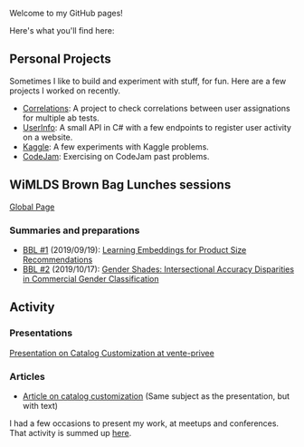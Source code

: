 <link rel="shortcut icon" type="image/png" href="favicon.png">

Welcome to my GitHub pages!

Here's what you'll find here:

## Personal Projects

Sometimes I like to build and experiment with stuff, for fun. Here are a few projects I worked on recently.

* [Correlations](https://github.com/B3tty/Correlations): A project to check correlations between user assignations for multiple ab tests.
* [UserInfo](https://github.com/B3tty/UserInfo): A small API in C# with a few endpoints to register user activity on a website.
* [Kaggle](https://github.com/B3tty/Kaggle): A few experiments with Kaggle problems.
* [CodeJam](https://github.com/B3tty/CodeJam): Exercising on CodeJam past problems.


## WiMLDS Brown Bag Lunches sessions

[Global Page](https://b3tty.github.io/BBL-WiMLDS)

### Summaries and preparations

* [BBL #1](https://b3tty.github.io/BBL-WiMLDS/2019-09-19) (2019/09/19): [Learning Embeddings for Product Size Recommendations](https://bit.ly/2Z88rff)
* [BBL #2](https://b3tty.github.io/BBL-WiMLDS/2019-10-17) (2019/10/17): [Gender Shades: Intersectional Accuracy Disparities in Commercial Gender Classification](https://bit.ly/2lFtFTR)


## Activity

### Presentations

[Presentation on Catalog Customization at vente-privee](https://www.slideshare.net/BettyMoreschini/catalog-personalization)

### Articles

* [Article on catalog customization](https://medium.com/@vptech/personalization-at-vente-privee-catalog-customization-f61170cf3f13) (Same subject as the presentation, but with text)

I had a few occasions to present my work, at meetups and conferences. That activity is summed up [here](https://b3tty.github.io/Activity).

